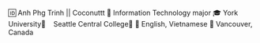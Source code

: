 <!--
**phganh/phganh** is a ✨ _special_ ✨ repository because its `README.md` (this file) appears on your GitHub profile.--!>

🆔 Anh Phg Trinh || Coconuttt
🧠 Information Technology major
🎓 York University🍁
   Seattle Central College🗽
💬 English, Vietnamese
🚀 Vancouver, Canada
